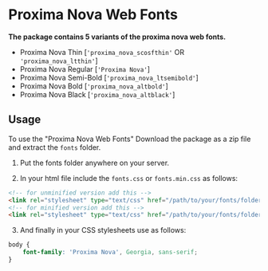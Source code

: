 # Proxima Nova Web Fonts

**The package contains 5 variants of the proxima nova web fonts.**

 - Proxima Nova Thin [`'proxima_nova_scosfthin'` OR `'proxima_nova_ltthin'`]
 - Proxima Nova Regular [`'Proxima Nova'`]
 - Proxima Nova Semi-Bold [`'proxima_nova_ltsemibold'`]
 - Proxima Nova Bold [`'proxima_nova_altbold'`]
 - Proxima Nova Black  [`'proxima_nova_altblack'`]

## Usage
To use the "Proxima Nova Web Fonts" Download the package as a zip file and extract the `fonts` folder.

1. Put the fonts folder anywhere on your server.

2. In your html file include the `fonts.css` or `fonts.min.css` as follows:
``` html
<!-- for unminified version add this -->
<link rel="stylesheet" type="text/css" href="/path/to/your/fonts/folder/fonts.css" />
<!-- for minified version add this -->
<link rel="stylesheet" type="text/css" href="/path/to/your/fonts/folder/fonts.min.css" />
```

3. And finally in your CSS stylesheets use as follows:
```css
body {
    font-family: 'Proxima Nova', Georgia, sans-serif;
}
```

